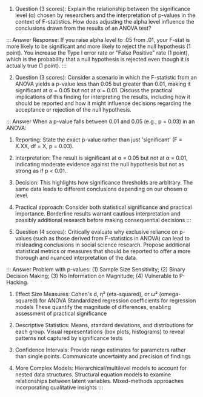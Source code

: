 1. Question (3 scores): Explain the relationship between the significance level (α) chosen by researchers and the interpretation of p-values in the context of F-statistics. How does adjusting the alpha level influence the conclusions drawn from the results of an ANOVA test?

::: Answer
Response: If you raise alpha level to .05 from .01, your F-stat is more likely to be significant and more likely to reject the null hypothesis (1 point). You increase the Type I error rate or "False Positive" rate (1 point), which is the probability that a null hypothesis is rejected even though it is actually true (1 point).
:::

2. Question (3 scores): Consider a scenario in which the F-statistic from an ANOVA yields a p-value less than 0.05 but greater than 0.01, making it significant at α = 0.05 but not at α = 0.01. Discuss the practical implications of this finding for interpreting the results, including how it should be reported and how it might influence decisions regarding the acceptance or rejection of the null hypothesis.

::: Answer
When a p-value falls between 0.01 and 0.05 (e.g., p = 0.03) in an ANOVA:

1. Reporting: State the exact p-value rather than just 'significant' (F = X.XX, df = X, p = 0.03).
2. Interpretation: The result is significant at α = 0.05 but not at α = 0.01, indicating moderate evidence against the null hypothesis but not as strong as if p < 0.01..
3. Decision: This highlights how significance thresholds are arbitrary. The same data leads to different conclusions depending on our chosen α level.
4. Practical approach: Consider both statistical significance and practical importance. Borderline results warrant cautious interpretation and possibly additional research before making consequential decisions
:::

3. Question (4 scores): Critically evaluate why exclusive reliance on p-values (such as those derived from F-statistics in ANOVA) can lead to misleading conclusions in social science research. Propose additional statistical metrics or measures that should be reported to offer a more thorough and nuanced interpretation of the data.

::: Answer
Problem with p-values: (1) Sample Size Sensitivity; (2) Binary Decision Making; (3) No Information on Magnitude; (4) Vulnerable to P-Hacking.


1. Effect Size Measures:
Cohen's d, η² (eta-squared), or ω² (omega-squared) for ANOVA Standardized regression coefficients for regression models
These quantify the magnitude of differences, enabling assessment of practical significance

2. Descriptive Statistics:
Means, standard deviations, and distributions for each group. Visual representations (box plots, histograms) to reveal patterns not captured by significance tests

3. Confidence Intervals:
Provide range estimates for parameters rather than single points. Communicate uncertainty and precision of findings

4. More Complex Models:
Hierarchical/multilevel models to account for nested data structures. Structural equation models to examine relationships between latent variables. Mixed-methods approaches incorporating qualitative insights
:::